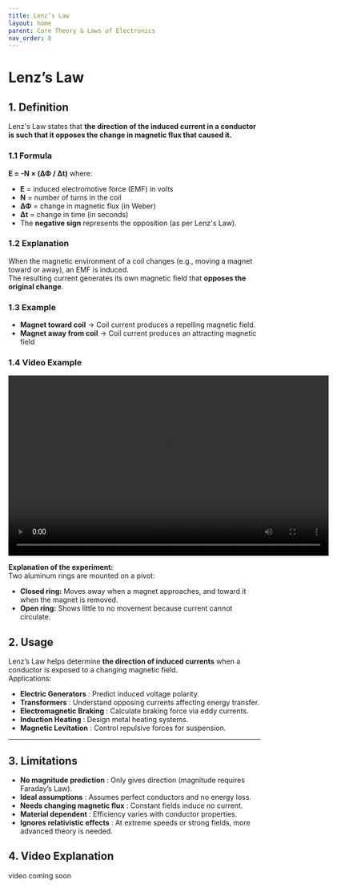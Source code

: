```yaml
---
title: Lenz’s Law
layout: home
parent: Core Theory & Laws of Electronics
nav_order: 8
---
```


# Lenz’s Law
## 1. Definition
Lenz's Law states that **the direction of the induced current in a conductor is such that it opposes the change in magnetic flux that caused it.**

### 1.1 Formula
**E = -N × (ΔΦ / Δt)**
where:
- **E** = induced electromotive force (EMF) in volts  
- **N** = number of turns in the coil  
- **ΔΦ** = change in magnetic flux (in Weber)  
- **Δt** = change in time (in seconds)  
- The **negative sign** represents the opposition (as per Lenz's Law).

### 1.2 Explanation
When the magnetic environment of a coil changes (e.g., moving a magnet toward or away), an EMF is induced.  
The resulting current generates its own magnetic field that **opposes the original change**.


### 1.3 Example
- **Magnet toward coil** → Coil current produces a repelling magnetic field.  
- **Magnet away from coil** → Coil current produces an attracting magnetic field


### 1.4 Video Example 

<video width="640" height="360" controls>
  <source src="/videos/21._Ленцово_правило_–_прстен_01.ogv.720p.vp9.webm" type="video/webm">
  Your browser does not support the video tag.
</video>


**Explanation of the experiment:**  
Two aluminum rings are mounted on a pivot:  
- **Closed ring:** Moves away when a magnet approaches, and toward it when the magnet is removed.  
- **Open ring:** Shows little to no movement because current cannot circulate.

## 2. Usage
Lenz’s Law helps determine **the direction of induced currents** when a conductor is exposed to a changing magnetic field.  
Applications:
- **Electric Generators** : Predict induced voltage polarity.  
- **Transformers** : Understand opposing currents affecting energy transfer.  
- **Electromagnetic Braking** : Calculate braking force via eddy currents.  
- **Induction Heating** : Design metal heating systems.  
- **Magnetic Levitation** : Control repulsive forces for suspension.

---

## 3. Limitations
- **No magnitude prediction** : Only gives direction (magnitude requires Faraday’s Law).  
- **Ideal assumptions** : Assumes perfect conductors and no energy loss.  
- **Needs changing magnetic flux** : Constant fields induce no current.  
- **Material dependent** : Efficiency varies with conductor properties.  
- **Ignores relativistic effects** : At extreme speeds or strong fields, more advanced theory is needed.

## 4. Video Explanation
video coming soon